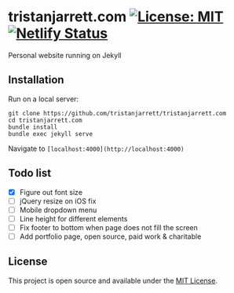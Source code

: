 # tristanjarrett.com [![License: MIT](https://img.shields.io/badge/License-MIT-blue.svg)](https://opensource.org/licenses/MIT) [![Netlify Status](https://api.netlify.com/api/v1/badges/11ba40e6-358e-4b63-9b98-fffbaa74a4b4/deploy-status)](https://app.netlify.com/sites/quizzical-keller-a112c4/deploys)

Personal website running on Jekyll

## Installation

Run on a local server:

```
git clone https://github.com/tristanjarrett/tristanjarrett.com
cd tristanjarrett.com
bundle install
bundle exec jekyll serve
```

Navigate to `[localhost:4000](http://localhost:4000)`

## Todo list

- [x] Figure out font size
- [ ] jQuery resize on iOS fix
- [ ] Mobile dropdown menu
- [ ] Line height for different elements
- [ ] Fix footer to bottom when page does not fill the screen
- [ ] Add portfolio page, open source, paid work & charitable

## License

This project is open source and available under the [MIT License](LICENSE).
